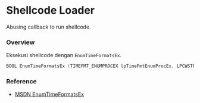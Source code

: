 # Shellcode Loader

Abusing callback to run shellcode.

### Overview

Eksekusi shellcode dengan `EnumTimeFormatsEx`.

```c++
BOOL EnumTimeFormatsEx (TIMEFMT_ENUMPROCEX lpTimeFmtEnumProcEx, LPCWSTR lpLocaleName, DWORD dwFlags, LPARAM lParam);
```

### Reference 

- [MSDN EnumTimeFormatsEx](https://docs.microsoft.com/en-us/windows/win32/api/winnls/nf-winnls-enumtimeformatsex)
